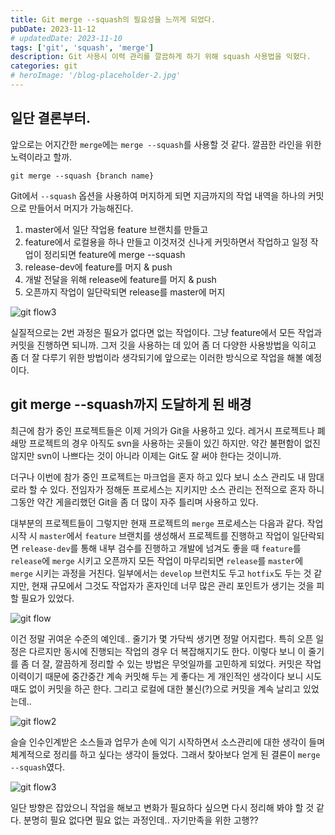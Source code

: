 ```yaml
---
title: Git merge --squash의 필요성을 느끼게 되었다.
pubDate: 2023-11-12
# updatedDate: 2023-11-10
tags: ['git', 'squash', 'merge']
description: Git 사용시 이력 관리를 깔끔하게 하기 위해 squash 사용법을 익혔다.
categories: git
# heroImage: '/blog-placeholder-2.jpg'
---
```


## 일단 결론부터.

앞으로는 어지간한 `merge`에는 `merge --squash`를 사용할 것 같다. 깔끔한 라인을 위한 노력이라고 할까.

```
git merge --squash {branch name}
```

Git에서 `--squash` 옵션을 사용하여 머지하게 되면 지금까지의 작업 내역을 하나의 커밋으로 만들어서 머지가 가능해진다.

1. master에서 일단 작업용 feature 브랜치를 만들고
2. feature에서 로컬용을 하나 만들고 이것저것 신나게 커밋하면서 작업하고 일정 작업이 정리되면 feature에 merge --squash
3. release-dev에 feature를 머지 & push
4. 개발 전달을 위해 release에 feature를 머지 & push
5. 오픈까지 작업이 일단락되면 release를 master에 머지

![git flow3](https://live.staticflickr.com/65535/53326479751_99d33a7692_b.jpg)

실질적으로는 2번 과정은 필요가 없다면 없는 작업이다. 그냥 feature에서 모든 작업과 커밋을 진행하면 되니까. 그저 깃을 사용하는 데 있어 좀 더 다양한 사용방법을 익히고 좀 더 잘 다루기 위한 방법이라 생각되기에 앞으로는 이러한 방식으로 작업을 해볼 예정이다.

## git merge --squash까지 도달하게 된 배경

최근에 참가 중인 프로젝트들은 이제 거의가 Git을 사용하고 있다. 레거시 프로젝트나 폐쇄망 프로젝트의 경우 아직도 svn을 사용하는 곳들이 있긴 하지만. 약간 불편함이 없진 않지만 svn이 나쁘다는 것이 아니라 이제는 Git도 잘 써야 한다는 것이니까.

더구나 이번에 참가 중인 프로젝트는 마크업을 혼자 하고 있다 보니 소스 관리도 내 맘대로라 할 수 있다. 전임자가 정해둔 프로세스는 지키지만 소스 관리는 전적으로 혼자 하니 그동안 약간 게을리했던 Git을 좀 더 많이 자주 틀리며 사용하고 있다.

대부분의 프로젝트들이 그렇지만 현재 프로젝트의 `merge` 프로세스는 다음과 같다. 작업 시작 시 `master`에서 `feature`
브랜치를 생성해서 프로젝트를 진행하고 작업이 일단락되면 `release-dev`를 통해 내부 검수를 진행하고 개발에 넘겨도 좋을 때 `feature`를 `release`에 `merge` 시키고 오픈까지 모든 작업이 마무리되면 `release`를 `master`에 `merge` 시키는 과정을 거친다. 일부에서는 `develop` 브런치도 두고 `hotfix`도 두는 것 같지만, 현재 규모에서 그것도 작업자가 혼자인데 너무 많은 관리 포인트가 생기는 것을 피할 필요가 있었다.

![git flow](https://live.staticflickr.com/65535/53325558057_66339e6ccf_b.jpg)

이건 정말 귀여운 수준의 예인데.. 줄기가 몇 가닥씩 생기면 정말 어지럽다. 특히 오픈 일정은 다르지만 동시에 진행되는 작업의 경우 더 복잡해지기도 한다. 이렇다 보니 이 줄기를 좀 더 잘, 깔끔하게 정리할 수 있는 방법은 무엇일까를 고민하게 되었다. 커밋은 작업 이력이기 때문에 중간중간 계속 커밋해 두는 게 좋다는 게 개인적인 생각이다 보니 시도 때도 없이 커밋을 하곤 한다. 그리고 로컬에 대한 불신(?)으로 커밋을 계속 날리고 있었는데..

![git flow2](https://live.staticflickr.com/65535/53326905295_bf6107f3d4_b.jpg)

슬슬 인수인계받은 소스들과 업무가 손에 익기 시작하면서 소스관리에 대한 생각이 들며 체계적으로 정리를 하고 싶다는 생각이 들었다. 그래서 찾아보다 얻게 된 결론이 `merge --squash`였다.

![git flow3](https://live.staticflickr.com/65535/53326479751_99d33a7692_b.jpg)

일단 방향은 잡았으니 작업을 해보고 변화가 필요하다 싶으면 다시 정리해 봐야 할 것 같다. 분명히 필요 없다면 필요 없는 과정인데.. 자기만족을 위한 고행??

